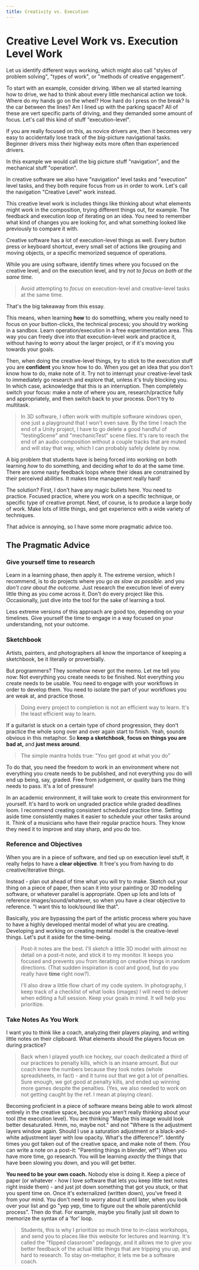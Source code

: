```yaml
---
title: Creativity vs. Execution
---
```

# Creative Level Work vs. Execution Level Work
Let us identify different ways working, which might also call "styles of problem solving", "types of work", or "methods of creative engagement".

To start with an example, consider driving. When we all started learning how to drive, we had to think about every little mechanical action we took. Where do my hands go on the wheel? How hard do I press on the break? Is the car between the lines? Am I lined up with the parking space? All of these are vert specific parts of driving, and they demanded some amount of focus. Let's call this kind of stuff "execution-level".

If you are really focused on this, as novice drivers are, then it becomes very easy to accidentally lose track of the big-picture navigational tasks. Beginner drivers miss their highway exits more often than experienced drivers.

In this example we would call the big picture stuff "navigation", and the mechanical stuff "operation".

In creative software we also have "navigation" level tasks and "execution" level tasks, and they both require focus from us in order to work.
Let's call the navigation "Creative Level" work instead.

This creative level work is includes things like thinking about what elements might work in the composition, trying different things out, for example. The feedback and execution loop of iterating on an idea. You need to remember what kind of changes you are looking for, and what something looked like previously to compare it with.

Creative software has a lot of execution-level things as well. Every button press or keyboard shortcut, every small set of actions like grouping and moving objects, or a specific memorized sequence of operations.

While you are using software, identify times where you focused on the creative level, and on the execution level, and try *not to focus on both at the same time.*

> Avoid attempting to *focus* on execution-level and creative-level tasks at the same time.

That's the big takeaway from this essay.

This means, when learning **how** to do something, where you really need to focus on your button-clicks, the technical process; you should try working in a sandbox. Learn operation/execution in a free experimentation area. This way you can freely dive into that execution-level work and practice it, without having to worry about the larger project, or if it's moving you towards your goals.

Then, when doing the creative-level things, try to stick to the execution stuff you are **confident** you know how to do. When you get an idea that you don't know how to do, make note of it. Try not to interrupt your creative-level task to immediately go research and explore that, unless it's truly blocking you. In which case, acknowledge that this is an interruption. Then completely switch your focus: make a note of where you are, research/practice fully and appropriately, and then switch back to your process. Don't try to multitask.

> In 3D software, I often work with multiple software windows open, one just a playground that I won't even save. By the time I reach the end of a Unity project, I have to go delete a good handful of "testingScene" and "mechanicTest" scene files. It's rare to reach the end of an audio composition without a couple tracks that are muted and will stay that way, which I can probably safely delete by now.

A big problem that students have is being forced into working on both learning *how* to do something, and deciding *what* to do at the same time. There are some nasty feedback loops where their ideas are constrained by their perceived abilities. It makes time management really hard!

The solution? First, I don't have any magic bullets here. You need to practice. Focused practice, where you work on a specific technique, or specific type of creative prompt. Next, of course, is to produce a large body of work. Make lots of little things, and get experience with a wide variety of techniques.

That advice is annoying, so I have some more pragmatic advice too.

## The Pragmatic Advice

### Give yourself time to research
Learn in a learning phase, then apply it. The extreme version, which I recommend, is to do projects where you go *as slow as possible.* and you *don't care about the outcome.* Just research the execution level of every little thing as you come across it. Don't do every project like this. Occasionally, just dive into the tool for the sake of learning a tool.

Less extreme versions of this approach are good too, depending on your timelines. Give yourself the time to engage in a way focused on your understanding, not your outcome.

### Sketchbook
Artists, painters, and photographers all know the importance of keeping a sketchbook, be it literally or proverbially.

But programmers? They somehow never got the memo. Let me tell you now: Not everything you create needs to be finished. Not everything you create needs to be usable. You need to engage with your workflows in order to develop them. You need to isolate the part of your workflows you are weak at, and practice those.

> Doing every project to completion is not an efficient way to learn. It's the least efficient way to learn.

If a guitarist is stuck on a certain type of chord progression, they don't practice the whole song over and over again start to finish. Yeah, sounds obvious in this metaphor. So **keep a sketchbook**, **focus on things you are bad at,** and **just mess around**.

> The simple mantra holds true: "You get good at what you do"

To do that, you need the freedom to work in an environment where not everything you create needs to be published, and not everything you do will end up being, say, graded. Free from judgement, or quality bars the thing needs to pass. It's a lot of pressure!

In an academic environment, it will take work to create this environment for yourself. It's hard to work on ungraded practice while graded deadlines loom. I recommend creating consistent scheduled practice time. Setting aside time consistently makes it easier to schedule your other tasks around it. Think of a musicians who have their regular practice hours. They know they need it to improve and stay sharp, and you do too.

### Reference and Objectives
When you are in a piece of software, and tied up on execution level stuff, it really helps to have a **clear objective**. It free's you from having to do creative/iterative things.

Instead - plan out ahead of time what you will try to make. Sketch out your thing on a piece of paper, then scan it into your painting or 3D modeling software, or whatever parallel is appropriate. Open up lots and lots of reference images/sound/whatever, so when you have a clear objective to reference. "I want this to look/sound like that".

Basically, you are bypassing the part of the artistic process where you have to have a highly developed mental model of what you are creating. Developing and working on creating mental model is the creative-level things. Let's put it aside for the time-being.

> Post-it notes are the best. I'll sketch a little 3D model with almost no detail on a post-it note, and stick it to my monitor. It keeps you focused and prevents you from iterating on creative things in random directions. (That sudden inspiration is cool and good, but do you really have **time** right now?).
>
> I'll also draw a little flow chart of my code system. In photography, I keep track of a checklist of what looks (images) I will need to deliver when editing a full session. Keep your goals in mind. It will help you prioritize.

### Take Notes As You Work
I want you to think like a coach, analyzing their players playing, and writing little notes on their clipboard. What elements should the players focus on during practice?

> Back when I played youth ice hockey, our coach dedicated a third of our practices to penalty kills, which is an insane amount. But our coach knew the numbers because they took notes (whole spreadsheets, in fact) - and it turns out that we got a lot of penalties. Sure enough, we got good at penalty kills, and ended up winning more games despite the penalties. (Yes, we also needed to work on not getting caught by the ref. I mean at playing clean).

Becoming proficient in a piece of software means being able to work almost entirely in the creative space, because you aren't really thinking about your tool (the execution level). You are thinking "Maybe this image would look better desaturated. Hmm, no, maybe not." and not "Where is the adjustment layers window again. Should I use a saturation adjustment or a black-and-white adjustment layer with low opacity. What's the difference?". Identify times you got taken out of the creative space, and make note of them. (You can write a note on a post-it: "Parenting things in blender, wtf") When you have more time, go research. You will be learning *exactly* the things that have been slowing you down, and you will get better.

**You need to be your own coach.** Nobody else is doing it. Keep a piece of paper (or whatever - how I love software that lets you keep little text notes right inside them) - and just jot down something that got you stuck, or that you spent time on. Once it's externalized (written down), you've freed it from your mind. You don't need to worry about it until later, when you look over your list and go "yep yep, time to figure out the whole parent/child process". Then do that. For example, maybe you finally just sit down to memorize the syntax of a 'for' loop.

> Students, this is why I prioritize so much time to in-class workshops, and send you to places like this website for lectures and learning. It's called the "flipped classroom" pedagogy, and it allows me to give you better feedback of the actual little things that are tripping you up, and hard to research. To stay on-metaphor, it lets me be a software coach.
